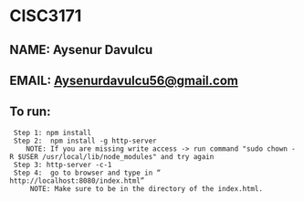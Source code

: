 # CISC3171
## NAME: Aysenur Davulcu
## EMAIL: Aysenurdavulcu56@gmail.com
## To run:
     Step 1: npm install 
     Step 2:  npm install -g http-server
        NOTE: If you are missing write access -> run command "sudo chown -R $USER /usr/local/lib/node_modules" and try again
     Step 3: http-server -c-1
     Step 4:  go to browser and type in “ http://localhost:8080/index.html” 
         NOTE: Make sure to be in the directory of the index.html.
